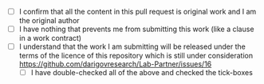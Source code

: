 - [ ] I confirm that all the content in this pull request is original work and I am the original author
- [ ] I have nothing that prevents me from submitting this work (like a clause in a work contract)
- [ ] I understand that the work I am submitting will be released under the terms of the licence of this repository which is still under consideration https://github.com/darigovresearch/Lab-Partner/issues/16
  - [ ] I have double-checked all of the above and checked the tick-boxes
